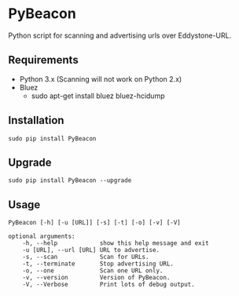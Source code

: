 # PyBeacon
Python script for scanning and advertising urls over Eddystone-URL.

## Requirements

* Python 3.x (Scanning will not work on Python 2.x)
* Bluez
    * sudo apt-get install bluez bluez-hcidump

## Installation

    sudo pip install PyBeacon

## Upgrade

    sudo pip install PyBeacon --upgrade

## Usage
	PyBeacon [-h] [-u [URL]] [-s] [-t] [-o] [-v] [-V]

	optional arguments:
		-h, --help            show this help message and exit
		-u [URL], --url [URL] URL to advertise.
		-s, --scan            Scan for URLs.
		-t, --terminate       Stop advertising URL.
		-o, --one             Scan one URL only.
		-v, --version         Version of PyBeacon.
		-V, --Verbose         Print lots of debug output.